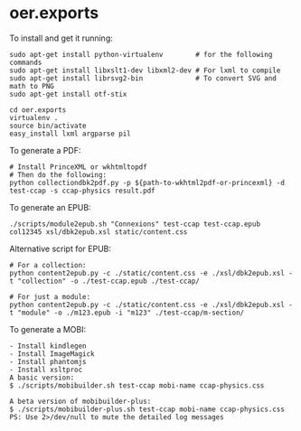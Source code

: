 oer.exports
===========

To install and get it running:

    sudo apt-get install python-virtualenv        # for the following commands
    sudo apt-get install libxslt1-dev libxml2-dev # For lxml to compile
    sudo apt-get install librsvg2-bin             # To convert SVG and math to PNG
    sudo apt-get install otf-stix

    cd oer.exports
    virtualenv .
    source bin/activate
    easy_install lxml argparse pil

To generate a PDF:

    # Install PrinceXML or wkhtmltopdf
    # Then do the following:
    python collectiondbk2pdf.py -p ${path-to-wkhtml2pdf-or-princexml} -d test-ccap -s ccap-physics result.pdf

To generate an EPUB:

    ./scripts/module2epub.sh "Connexions" test-ccap test-ccap.epub col12345 xsl/dbk2epub.xsl static/content.css

Alternative script for EPUB:

    # For a collection:
    python content2epub.py -c ./static/content.css -e ./xsl/dbk2epub.xsl -t "collection" -o ./test-ccap.epub ./test-ccap/
    
    # For just a module:
    python content2epub.py -c ./static/content.css -e ./xsl/dbk2epub.xsl -t "module" -o ./m123.epub -i "m123" ./test-ccap/m-section/

To generate a MOBI:

    - Install kindlegen
    - Install ImageMagick
    - Install phantomjs
    - Install xsltproc
    A basic version:
    $ ./scripts/mobibuilder.sh test-ccap mobi-name ccap-physics.css

    A beta version of mobibuilder-plus:
    $ ./scripts/mobibuilder-plus.sh test-ccap mobi-name ccap-physics.css
    PS: Use 2>/dev/null to mute the detailed log messages
